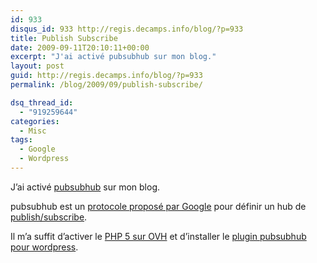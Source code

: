 ```yaml
---
id: 933
disqus_id: 933 http://regis.decamps.info/blog/?p=933
title: Publish Subscribe
date: 2009-09-11T20:10:11+00:00
excerpt: "J'ai activé pubsubhub sur mon blog."
layout: post
guid: http://regis.decamps.info/blog/?p=933
permalink: /blog/2009/09/publish-subscribe/

dsq_thread_id:
  - "919259644"
categories:
  - Misc
tags:
  - Google
  - Wordpress
---
```

J’ai activé [pubsubhub](http://code.google.com/p/pubsubhubbub/) sur mon blog.

pubsubhub est un [protocole proposé par Google](http://pubsubhubbub.googlecode.com/svn/trunk/pubsubhubbub-core-0.2.html) pour définir un hub de [publish/subscribe](http://en.wikipedia.org/wiki/Publish/subscribe).

Il m’a suffit d’activer le [PHP 5 sur OVH](http://guide.ovh.com/Php5ChezOvh) et d’installer le [plugin pubsubhub pour wordpress](http://wordpress.org/extend/plugins/pubsubhubbub/).
